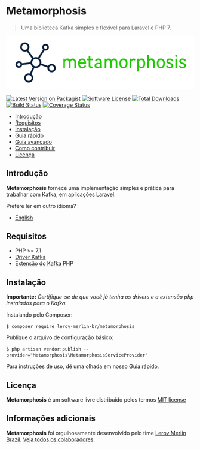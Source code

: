 # Metamorphosis

> Uma biblioteca Kafka simples e flexível para Laravel e PHP 7.

![Metamorphosis](./docs/logo.png)

[![Latest Version on Packagist](https://img.shields.io/packagist/v/leroy-merlin-br/metamorphosis.svg?style=flat-square)](https://packagist.org/packages/leroy-merlin-br/metamorphosis)
[![Software License](https://img.shields.io/badge/license-MIT-brightgreen.svg?style=flat-square)](LICENSE.md)
[![Total Downloads](https://img.shields.io/packagist/dt/leroy-merlin-br/metamorphosis.svg?style=flat-square)](https://packagist.org/packages/leroy-merlin-br/metamorphosis)
[![Build Status](https://travis-ci.org/leroy-merlin-br/metamorphosis.svg?branch=master)](https://travis-ci.org/leroy-merlin-br/metamorphosis)
[![Coverage Status](https://coveralls.io/repos/github/leroy-merlin-br/metamorphosis/badge.svg?branch=master)](https://coveralls.io/github/leroy-merlin-br/metamorphosis?branch=master)

- [Introdução](#introduction)
- [Requisitos](#requirements)
- [Instalação](#installation)
- [Guia rápido](docs/quick-usage.pt.md)
- [Guia avançado](docs/advanced.pt.md)
- [Como contribuir](docs/CONTRIBUTING.pt.md)
- [Licença](#license)


<a name="introduction"></a>
## Introdução

**Metamorphosis** fornece uma implementação simples e prática para trabalhar com Kafka, em aplicações Laravel.

Prefere ler em outro idioma?
- [English](readme.md)

<a name="requirements"></a>
## Requisitos

- PHP >= 7.1
- [Driver Kafka](https://github.com/edenhill/librdkafka)
- [Extensão do Kafka PHP](https://github.com/arnaud-lb/php-rdkafka)

<a name="installation"></a>
## Instalação

**Importante:** *Certifique-se de que você já tenha os drivers e a extensão php instalados para o Kafka.*


Instalando pelo Composer:

```
$ composer require leroy-merlin-br/metamorphosis
```

Publique o arquivo de configuração básico:

```
$ php artisan vendor:publish --provider="Metamorphosis\MetamorphosisServiceProvider"
```

Para instruções de uso, dê uma olhada em nosso [Guia rápido](docs/quick-usage.pt.md).

<a name="license"></a>
## Licença

**Metamorphosis** é um software livre distribuído pelos termos [MIT license](http://opensource.org/licenses/MIT)

<a name="additional_information"></a>
## Informações adicionais

**Metamorphosis** foi orgulhosamente desenvolvido pelo time [Leroy Merlin Brazil](https://github.com/leroy-merlin-br). [Veja todos os colaboradores](https://github.com/leroy-merlin-br/metamorphosis/graphs/contributors).
